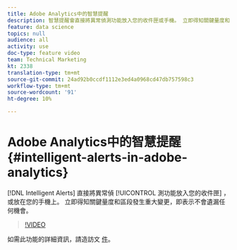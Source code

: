 ```yaml
---
title: Adobe Analytics中的智慧提醒
description: 智慧提醒會直接將異常偵測功能放入您的收件匣或手機。 立即得知關鍵量度和區段發生重大變更，即表示不會遺漏任何機會。
feature: data science
topics: null
audience: all
activity: use
doc-type: feature video
team: Technical Marketing
kt: 2338
translation-type: tm+mt
source-git-commit: 24ad92b0ccdf1112e3ed4a0968cd47db757598c3
workflow-type: tm+mt
source-wordcount: '91'
ht-degree: 10%

---
```



# Adobe Analytics中的智慧提醒 {#intelligent-alerts-in-adobe-analytics}

[!DNL Intelligent Alerts] 直接將異常偵 [!UICONTROL 測功能放入您的收件匣] ，或放在您的手機上。 立即得知關鍵量度和區段發生重大變更，即表示不會遺漏任何機會。

>[!VIDEO](https://video.tv.adobe.com/v/25446/?quality=12)

如需此功能的詳細資訊，請造訪文 [件](https://marketing.adobe.com/resources/help/zh_TW/analytics/analysis-workspace/intellligent_alerts.html)。
